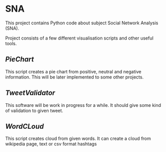 # SNA
This project contains Python code about subject Social Network Analysis (SNA).

Project consists of a few different visualisation scripts and other useful tools.

## *PieChart*
This script creates a pie chart from positive, neutral and negative information. This will be later implemented to some other projects.

## *TweetValidator*
This software will be work in progress for a while. It should give some kind of validation to given tweet.

## *WordCLoud*
This script creates cloud from given words. It can create a cloud from wikipedia page, text or csv format hashtags
